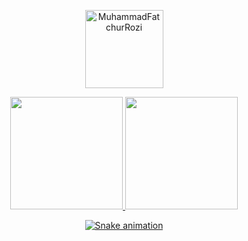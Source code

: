 <!--
**MuhammadFatchurRozi/MuhammadFatchurRozi** is a ✨ _special_ ✨ repository because its `README.md` (this file) appears on your GitHub profile.

Here are some ideas to get you started:

- 🔭 I’m currently working on ...
- 🌱 I’m currently learning ...
- 👯 I’m looking to collaborate on ...
- 🤔 I’m looking for help with ...
- 💬 Ask me about ...
- 📫 How to reach me: ...
- 😄 Pronouns: ...
- ⚡ Fun fact: ...
-->

<p align="center">
  <img width="125" src="https://komarev.com/ghpvc/?username=MuhammadFatchurRozi&style=flat-square" alt="MuhammadFatchurRozi" />
</p>

<div align="center">
  <a href="https://github.com/MuhammadFatchurRozi">
  <img height="180em" src="https://github-readme-stats.vercel.app/api?username=MuhammadFatchurRozi&show_icons=true&theme=dracula&include_all_commits=true&count_private=true"/>
  <img height="180em" src="https://github-readme-stats.vercel.app/api/top-langs/?username=MuhammadFatchurRozi&layout=compact&langs_count=7&theme=dracula"/>
</div>
    
<div align="center"> 
  <a href="https://github.com/MuhammadFatchurRozi">
    
  ![Snake animation](https://github.com/MuhammadFatchurRozi/MuhammadFatchurRozi/blob/output/github-contribution-grid-snake.svg)
  
</div>
